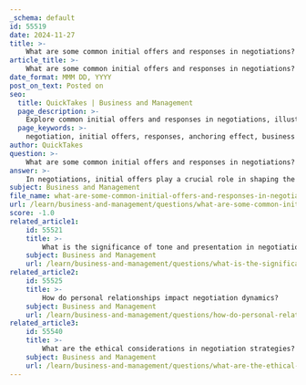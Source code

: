 ```yaml
---
_schema: default
id: 55519
date: 2024-11-27
title: >-
    What are some common initial offers and responses in negotiations?
article_title: >-
    What are some common initial offers and responses in negotiations?
date_format: MMM DD, YYYY
post_on_text: Posted on
seo:
  title: QuickTakes | Business and Management
  page_description: >-
    Explore common initial offers and responses in negotiations, illustrating how these elements shape discussions and influence outcomes through the anchoring effect.
  page_keywords: >-
    negotiation, initial offers, responses, anchoring effect, business negotiation, contract negotiation, price negotiation, negotiation strategies, real estate negotiation, partnership negotiation
author: QuickTakes
question: >-
    What are some common initial offers and responses in negotiations?
answer: >-
    In negotiations, initial offers play a crucial role in shaping the direction and outcome of the discussion. Here are some common initial offers and responses that can occur in various negotiation contexts:\n\n1. **Initial Offer**: A negotiator proposes a specific price or term, such as "I am willing to pay $60,000 for this position."\n   - **Response**: The other party might counter with a higher figure, for example, "I appreciate your offer, but I was hoping for $65,000."\n\n2. **Initial Offer**: In a real estate negotiation, a seller might state, "I am listing my house for $300,000."\n   - **Response**: A potential buyer could respond with, "I can offer $280,000, but I would like to discuss the condition of the property."\n\n3. **Initial Offer**: A company might propose a contract with terms like, "We can offer you a 2-year contract at $50,000 per year."\n   - **Response**: The other party might reply, "Thank you for the offer, but I was expecting $55,000 per year based on my experience."\n\n4. **Initial Offer**: In a business partnership negotiation, one party might say, "We are willing to invest $100,000 for a 20% stake in your company."\n   - **Response**: The other party could respond, "I appreciate your interest, but I believe a 15% stake would be more appropriate for that level of investment."\n\nThe initial offer serves as an anchor in the negotiation process, influencing subsequent offers and responses. Research indicates that the first offer can significantly affect the final outcome, as it sets a psychological anchor that both parties may reference throughout the negotiation. This anchoring effect can lead to a strong correlation between the initial offer and the final agreement, making it a strategic element in negotiations.\n\nIn summary, common initial offers and responses vary widely depending on the context, but they all share the characteristic of establishing a starting point for negotiation that can shape the final agreement.
subject: Business and Management
file_name: what-are-some-common-initial-offers-and-responses-in-negotiations.md
url: /learn/business-and-management/questions/what-are-some-common-initial-offers-and-responses-in-negotiations
score: -1.0
related_article1:
    id: 55521
    title: >-
        What is the significance of tone and presentation in negotiations?
    subject: Business and Management
    url: /learn/business-and-management/questions/what-is-the-significance-of-tone-and-presentation-in-negotiations
related_article2:
    id: 55525
    title: >-
        How do personal relationships impact negotiation dynamics?
    subject: Business and Management
    url: /learn/business-and-management/questions/how-do-personal-relationships-impact-negotiation-dynamics
related_article3:
    id: 55540
    title: >-
        What are the ethical considerations in negotiation strategies?
    subject: Business and Management
    url: /learn/business-and-management/questions/what-are-the-ethical-considerations-in-negotiation-strategies
---
```


&nbsp;